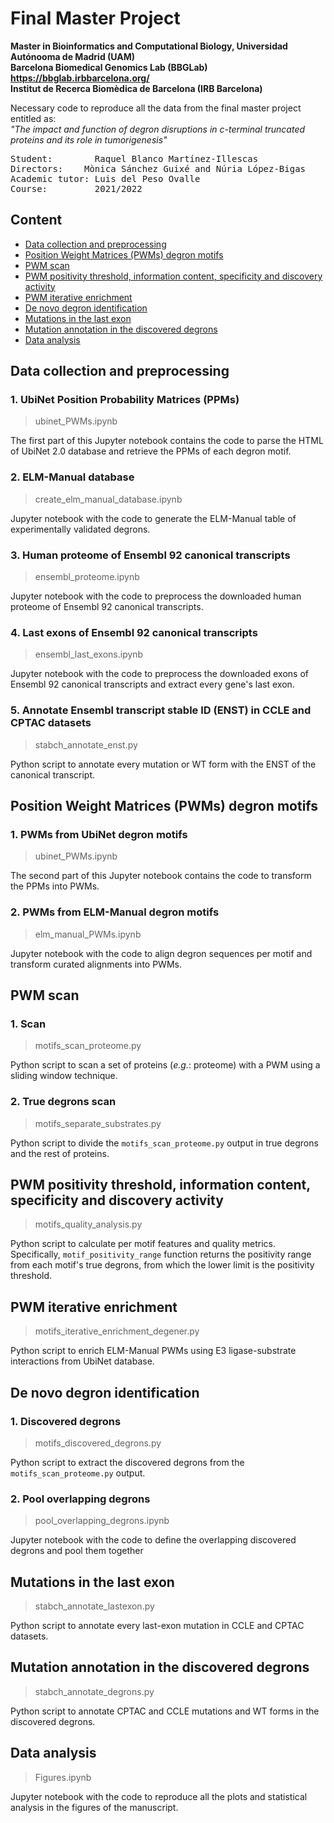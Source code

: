 # Final Master Project

**Master in Bioinformatics and Computational Biology, Universidad Autónooma de Madrid (UAM)**\
**Barcelona Biomedical Genomics Lab (BBGLab) https://bbglab.irbbarcelona.org/** \
**Institut de Recerca Biomèdica de Barcelona (IRB Barcelona)**

Necessary code to reproduce all the data from the final master project entitled as:\
*"The impact and function of degron disruptions in c-terminal truncated proteins and its role in tumorigenesis"*
<pre>
Student:        Raquel Blanco Martínez-Illescas
Directors:    Mònica Sánchez Guixé and Núria López-Bigas
Academic tutor: Luis del Peso Ovalle
Course:         2021/2022
</pre>

## Content

* [Data collection and preprocessing](#data-collection-and-preprocessing)
* [Position Weight Matrices (PWMs) degron motifs](#position-weight-matrices-pwms-degron-motifs)
* [PWM scan](#pwm-scan)
* [PWM positivity threshold, information content, specificity and discovery activity](#pwm-positivity-threshold-information-content-specificity-and-discovery-activity)
* [PWM iterative enrichment](#pwm-iterative-enrichment)
* [De novo degron identification](#de-novo-degron-identification)
* [Mutations in the last exon](#mutations-in-the-last-exon)
* [Mutation annotation in the discovered degrons](#mutation-annotation-in-the-discovered-degrons)
* [Data analysis](#data-analysis)

## Data collection and preprocessing

### 1. UbiNet Position Probability Matrices (PPMs)
>ubinet_PWMs.ipynb

The first part of this Jupyter notebook contains the code to parse the HTML of UbiNet 2.0 database and retrieve the PPMs of each degron motif.

### 2. ELM-Manual database
>create_elm_manual_database.ipynb

Jupyter notebook with the code to generate the ELM-Manual table of experimentally validated degrons.

### 3. Human proteome of Ensembl 92 canonical transcripts
>ensembl_proteome.ipynb

Jupyter notebook with the code to preprocess the downloaded human proteome of Ensembl 92 canonical transcripts.

### 4. Last exons of Ensembl 92 canonical transcripts
>ensembl_last_exons.ipynb

Jupyter notebook with the code to preprocess the downloaded exons of Ensembl 92 canonical transcripts and extract every gene's last exon.

### 5. Annotate Ensembl transcript stable ID (ENST) in CCLE and CPTAC datasets
>stabch_annotate_enst.py

Python script to annotate every mutation or WT form with the ENST of the canonical transcript.

## Position Weight Matrices (PWMs) degron motifs

### 1. PWMs from UbiNet degron motifs
>ubinet_PWMs.ipynb

The second part of this Jupyter notebook contains the code to transform the PPMs into PWMs.

### 2. PWMs from ELM-Manual degron motifs
>elm_manual_PWMs.ipynb

Jupyter notebook with the code to align degron sequences per motif and transform curated alignments into PWMs.

## PWM scan

### 1. Scan
>motifs_scan_proteome.py

Python script to scan a set of proteins (*e.g.*: proteome) with a PWM using a sliding window technique.

### 2. True degrons scan
>motifs_separate_substrates.py

Python script to divide the `motifs_scan_proteome.py` output in true degrons and the rest of proteins.

## PWM positivity threshold, information content, specificity and discovery activity
>motifs_quality_analysis.py

Python script to calculate per motif features and quality metrics. Specifically, `motif_positivity_range` function returns the positivity range from each motif's true degrons, from which the lower limit is the positivity threshold. 

## PWM iterative enrichment
>motifs_iterative_enrichment_degener.py

Python script to enrich ELM-Manual PWMs using E3 ligase-substrate interactions from UbiNet database.

## De novo degron identification

### 1. Discovered degrons
>motifs_discovered_degrons.py

Python script to extract the discovered degrons from the `motifs_scan_proteome.py` output. 

### 2. Pool overlapping degrons
>pool_overlapping_degrons.ipynb

Jupyter notebook with the code to define the overlapping discovered degrons and pool them together

## Mutations in the last exon
>stabch_annotate_lastexon.py

Python script to annotate every last-exon mutation in CCLE and CPTAC datasets.

## Mutation annotation in the discovered degrons
>stabch_annotate_degrons.py

Python script to annotate CPTAC and CCLE mutations and WT forms in the discovered degrons. 

## Data analysis
>Figures.ipynb

Jupyter notebook with the code to reproduce all the plots and statistical analysis in the figures of the manuscript. 